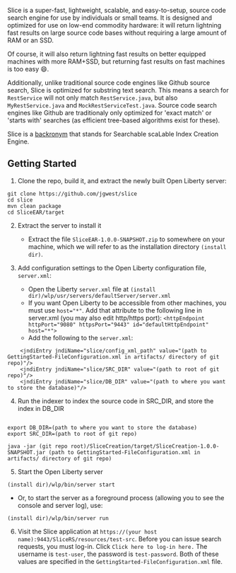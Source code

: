 
Slice is a super-fast, lightweight, scalable, and easy-to-setup, source code search engine for use by individuals or small teams. It is designed and optimized for use on low-end commodity hardware: it will return lightning fast results on large source code bases without requiring a large amount of RAM or an SSD. 

Of course, it will also return lightning fast results on better equipped machines with more RAM+SSD, but returning fast results on fast machines is too easy :smile:.

Additionally, unlike traditional source code engines like Github source search, Slice is optimized for substring text search. This means a search for `RestService` will not only match `RestService.java`, but also `MyRestService.java` and `MockRestServiceTest.java`. Source code search engines like Github are traditionaly only optimized for 'exact match' or 'starts with' searches (as efficient tree-based algorithms exist for these). 

Slice is a [backronym](https://en.wikipedia.org/wiki/Backronym) that stands for Searchable scaLable Index Creation Engine.

## Getting Started

1) Clone the repo, build it, and extract the newly built Open Liberty server:
```
git clone https://github.com/jgwest/slice
cd slice
mvn clean package
cd SliceEAR/target
```

2) Extract the server to install it
    * Extract the file `SliceEAR-1.0.0-SNAPSHOT.zip` to somewhere on your machine, which we will refer to as the installation directory `(install dir)`.

3) Add configuration settings to the Open Liberty configuration file, `server.xml`:
    * Open the Liberty `server.xml` file at `(install dir)/wlp/usr/servers/defaultServer/server.xml`
    * If you want Open Liberty to be accessible from other machines, you must use `host="*"`. Add that attribute to the following line in server.xml (you may also edit http/https port): `<httpEndpoint httpPort="9080" httpsPort="9443" id="defaultHttpEndpoint" host="*">`   
    * Add the following to the `server.xml`:
```
	<jndiEntry jndiName="slice/config_xml_path" value="(path to GettingStarted-FileConfiguration.xml in artifacts/ directory of git repo)"/>
	<jndiEntry jndiName="slice/SRC_DIR" value="(path to root of git repo)"/>
	<jndiEntry jndiName="slice/DB_DIR" value="(path to where you want to store the database)"/>
```

4) Run the indexer to index the source code in SRC_DIR, and store the index in DB_DIR

```

export DB_DIR=(path to where you want to store the database)
export SRC_DIR=(path to root of git repo)

java -jar (git repo root)/SliceCreation/target/SliceCreation-1.0.0-SNAPSHOT.jar (path to GettingStarted-FileConfiguration.xml in artifacts/ directory of git repo)
```

5) Start the Open Liberty server
```
(install dir)/wlp/bin/server start
```

   * Or, to start the server as a foreground process (allowing you to see the console and server log), use: 

```
(install dir)/wlp/bin/server run
```


6) Visit the Slice application at `https://(your host name):9443/SliceRS/resources/test-src`. Before you can issue search requests, you must log-in. Click `Click here to log-in here.` The username is `test-user`, the password is `test-password`. Both of these values are specified in the `GettingStarted-FileConfiguration.xml` file.

